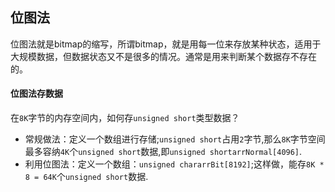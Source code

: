 ## 位图法

位图法就是bitmap的缩写，所谓bitmap，就是用每一位来存放某种状态，适用于大规模数据，但数据状态又不是很多的情况。通常是用来判断某个数据存不存在的。

#### 位图法存数据

在`8K`字节的内存空间内，如何存`unsigned short`类型数据？

 - 常规做法：定义一个数组进行存储;`unsigned short`占用`2`字节,那么`8K`字节空间最多容纳`4K`个`unsigned short`数据,即`unsigned shortarrNormal[4096]`.
 - 利用位图法：定义一个数组：`unsigned chararrBit[8192]`;这样做，能存`8K * 8 = 64K`个`unsigned short`数据.
